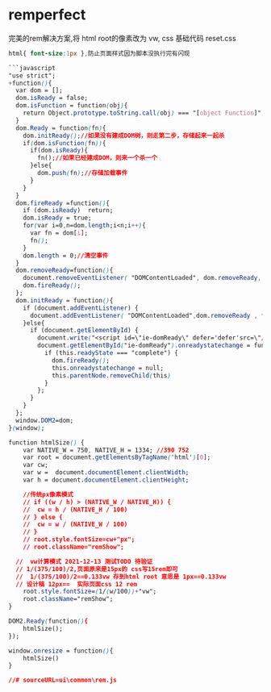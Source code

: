 # remperfect
完美的rem解决方案,将 html root的像素改为 vw,
css 基础代码  reset.css
```css
html{ font-size:1px },防止页面样式因为脚本没执行完有闪现

```javascript
"use strict";
+function(){
  var dom = [];
  dom.isReady = false;
  dom.isFunction = function(obj){
    return Object.prototype.toString.call(obj) === "[object Function]";
  }
  dom.Ready = function(fn){
    dom.initReady();//如果没有建成DOM树，则走第二步，存储起来一起杀
    if(dom.isFunction(fn)){
      if(dom.isReady){
        fn();//如果已经建成DOM，则来一个杀一个
      }else{
        dom.push(fn);//存储加载事件
      }
    }
  }
  dom.fireReady =function(){
    if (dom.isReady)  return;
    dom.isReady = true;
    for(var i=0,n=dom.length;i<n;i++){
      var fn = dom[i];
      fn();
    }
    dom.length = 0;//清空事件
  }
  dom.removeReady=function(){
    document.removeEventListener( "DOMContentLoaded", dom.removeReady, false );//清除加载函数
    dom.fireReady();
  };
  dom.initReady = function(){
    if (document.addEventListener) {
      document.addEventListener( "DOMContentLoaded",dom.removeReady , false );
    }else{
      if (document.getElementById) {
        document.write("<script id=\"ie-domReady\" defer='defer'src=\"//:\"><\/script>");
        document.getElementById("ie-domReady").onreadystatechange = function() {
          if (this.readyState === "complete") {
            dom.fireReady();
            this.onreadystatechange = null;
            this.parentNode.removeChild(this)
          }
        };
      }
    }
  };
  window.DOM2=dom;
}(window);

function htmlSize() {
    var NATIVE_W = 750, NATIVE_H = 1334; //390 752
    var root = document.getElementsByTagName('html')[0];
	var cw;
    var w =  document.documentElement.clientWidth;
	var	h = document.documentElement.clientHeight;

	//传统px像素模式
	// if ((w / h) > (NATIVE_W / NATIVE_H)) {
	// 	cw = h / (NATIVE_H / 100)
	// } else {
	// 	cw = w / (NATIVE_W / 100)
	// }
    // root.style.fontSize=cw+"px";
    // root.className="remShow";

  //  vw计算模式 2021-12-13 测试TODO 待验证
  // 1/(375/100)/2,页面原来是15px的 css写15rem即可
  //  1/(375/100)/2==0.133vw 存到html root 意思是 1px==0.133vw
  // 设计稿 12px==  实际页面css 12 rem
    root.style.fontSize=(1/(w/100))+"vw";
    root.className="remShow";
}

DOM2.Ready(function(){
    htmlSize();
});

window.onresize = function(){
	htmlSize()
}

//# sourceURL=ui\common\rem.js

